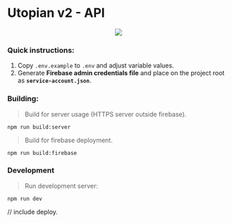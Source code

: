 # Utopian v2 - API

<p align="center">
  <img src="https://cdn.steemitimages.com/DQmVV3aEvdcwPR6RuJebHWLmibTBtwsLQoc3AnD7RQFE9DA/utopian-post-banner.png" />
</p>

### Quick instructions:

1. Copy `.env.example` to `.env` and adjust variable values.
2. Generate **Firebase admin credentials file** and place on the project root as **`service-account.json`**.

### Building:

> Build for server usage (HTTPS server outside firebase).

```
npm run build:server
```

> Build for firebase deployment.

```
npm run build:firebase
```

### Development

> Run development server:

```
npm run dev
```

// include deploy.